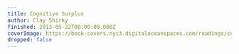 ```yaml
---
title: Cognitive Surplus
author: Clay Shirky
finished: 2013-05-22T00:00:00.000Z
coverImage: https://book-covers.nyc3.digitaloceanspaces.com/readings/cognitive-surplus-01.jpg
dropped: false
---
```


